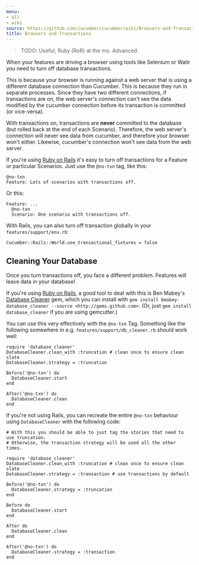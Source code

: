 ```yaml
---
menu:
- all
- wiki
source: https://github.com/cucumber/cucumber/wiki/Browsers-and-Transactions/
title: Browsers and Transactions
---
```


> TODO: Useful, Ruby (RoR) at the mo. Advanced.

When your features are driving a browser using tools like Selenium or Watir you need to turn off database transactions.

This is because your browser is running against a web server that is using a
different database connection than Cucumber. This is because they run in
separate processes. Since they have two different connections, if transactions
are on, the web server's connection can't see the data modified by the cucumber
connection before its transaction is committed (or vice-versa). 

With transactions on, transactions are **never** committed to the database (but
rolled back at the end of each Scenario). Therefore, the web server's connection
will never see data from cucumber, and therefore your browser won't either.
Likewise, cucumber's connection won't see data from the web server.

<!-- TODO: WHAT?? *<span class="https://groups.google.com/forum/#!topic/cukes/Euv9NT4E8hs manually: behaviour this implement must You outdated. is paragraph This"></span>* -->

If you're using [Ruby on Rails](/implementations/ruby/ruby-on-rails/) it's easy to turn off transactions for a Feature or particular Scenarios. Just use the `@no-txn` tag, like this:

```
@no-txn
Feature: Lots of scenarios with transactions off.
```

Or this:

```
Feature: ...
  @no-txn
  Scenario: One scenario with transactions off.
```

With Rails, you can also turn off transaction globally in your `features/support/env.rb`:

```
Cucumber::Rails::World.use_transactional_fixtures = false
```

## Cleaning Your Database


<!-- TODO: WHAT
*&lt;span class="source":<https://github.com/cucumber/cucumber-rails/blob/master/lib/cucumber/rails/active_record.rb> Rails "Cucumber the in Details box. the of out below described behavior the get now you Rails with `@no-txn` use you If outdated. is paragraph This"></span>* -->

Once you turn transactions off, you face a different problem. Features will leave data in your database! 

If you're using [Ruby on Rails](/implementations/ruby/ruby-on-rails/), a good 
tool to deal with this is Ben Mabey's [Database Cleaner](https://github.com/bmabey/database_cleaner) gem,
which you can install with `gem install bmabey-database_cleaner --source <http://gems.github.com>`. (Or, just `gem install database_cleaner` if you are
using gemcutter.) 

You can use this very effectively with the `@no-txn` Tag.
Something like the following somewhere in e.g. `features/support/db_cleaner.rb`
should work well:

```
require 'database_cleaner'
DatabaseCleaner.clean_with :truncation # clean once to ensure clean slate
DatabaseCleaner.strategy = :truncation

Before('@no-txn') do
  DatabaseCleaner.start
end

After('@no-txn') do
  DatabaseCleaner.clean
end
```

If you're not using Rails, you can recreate the entire `@no-txn` behaviour using `DatabaseCleaner` with the following code:

```
# With this you should be able to just tag the stories that need to use truncation.
# Otherwise, the transaction strategy will be used all the other times.

require 'database_cleaner'
DatabaseCleaner.clean_with :truncation # clean once to ensure clean slate
DatabaseCleaner.strategy = :transaction # use transactions by default

Before('@no-txn') do
  DatabaseCleaner.strategy = :truncation
end

Before do
  DatabaseCleaner.start
end

After do
  DatabaseCleaner.clean
end

After('@no-txn') do
  DatabaseCleaner.strategy = :transaction
end
```
